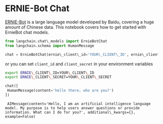 # ERNIE-Bot Chat

[ERNIE-Bot](https://cloud.baidu.com/doc/WENXINWORKSHOP/s/jlil56u11) is a large language model developed by Baidu, covering a huge amount of Chinese data.
This notebook covers how to get started with ErnieBot chat models.

```python
from langchain.chat\_models import ErnieBotChat  
from langchain.schema import HumanMessage  

```

```python
chat = ErnieBotChat(ernie\_client\_id='YOUR\_CLIENT\_ID', ernie\_client\_secret='YOUR\_CLIENT\_SECRET')  

```

or you can set `client_id` and `client_secret` in your environment variables

```bash
export ERNIE\_CLIENT\_ID=YOUR\_CLIENT\_ID  
export ERNIE\_CLIENT\_SECRET=YOUR\_CLIENT\_SECRET  

```

```python
chat([  
 HumanMessage(content='hello there, who are you?')  
])  

```

```text
 AIMessage(content='Hello, I am an artificial intelligence language model. My purpose is to help users answer questions or provide information. What can I do for you?', additional\_kwargs={}, example=False)  

```

